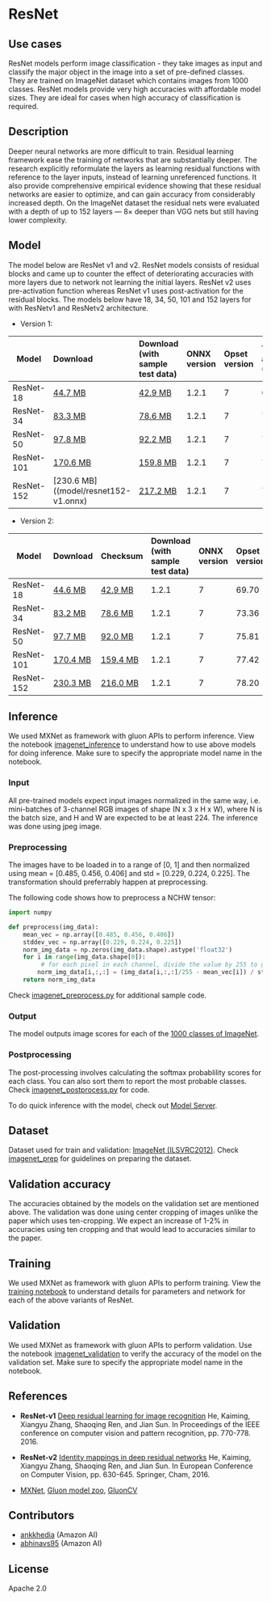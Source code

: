 # ResNet

## Use cases
ResNet models perform image classification - they take images as input and classify the major object in the image into a set of pre-defined classes. They are trained on ImageNet dataset which contains images from 1000 classes. ResNet models provide very high accuracies with affordable model sizes. They are ideal for cases when high accuracy of classification is required.

## Description
Deeper neural networks are more difficult to train. Residual learning framework ease the training of networks that are substantially deeper. The research explicitly reformulate the layers as learning residual functions with reference to the layer inputs, instead of learning unreferenced functions. It also provide comprehensive empirical evidence showing that these residual networks are easier to optimize, and can gain accuracy from considerably increased depth. On the ImageNet dataset the residual nets were evaluated with a depth of up to 152 layers — 8× deeper than VGG nets but still having lower complexity.

## Model

The model below are ResNet v1 and v2. ResNet models consists of residual blocks and came up to counter the effect of deteriorating accuracies with more layers due to network not learning the initial layers.
ResNet v2 uses pre-activation function whereas ResNet v1  uses post-activation for the residual blocks. The models below have 18, 34, 50, 101 and 152 layers for with ResNetv1 and ResNetv2 architecture.

* Version 1:

|Model        |Download  |Download (with sample test data)| ONNX version |Opset version|Top-1 accuracy (%)|Top-5 accuracy (%)|
|-------------|:--------------|:--------------|:--------------|:--------------|:--------------|:--------------|
|ResNet-18|    [44.7 MB](model/resnet18-v1.onnx)    |[42.9 MB](model/resnet18-v1.tar.gz)    |  1.2.1  |7| 69.93         |    89.29|         
|ResNet-34|    [83.3 MB](model/resnet34-v1.onnx)    | [78.6 MB](model/resnet34-v1.tar.gz)    |  1.2.1   |7|73.73         |     91.40           |
|ResNet-50|    [97.8 MB](model/resnet50-v1.onnx)    |[92.2 MB](model/resnet50-v1.tar.gz)    |1.2.1    |7|74.93         |     92.38           |
|ResNet-101|    [170.6 MB](model/resnet101-v1.onnx)   | [159.8 MB](model/resnet101-v1.tar.gz)    |  1.2.1  |7  | 76.48         |     93.20           |
|ResNet-152|    [230.6 MB]((model/resnet152-v1.onnx)    |[217.2 MB](model/resnet152-v1.tar.gz)    | 1.2.1  |7 |77.11         |     93.61           |


* Version 2:

|Model        |Download  |Checksum|Download (with sample test data)| ONNX version |Opset version|Top-1 accuracy (%)|Top-5 accuracy (%)|
|-------------|:--------------|:--------------|:--------------|:--------------|:--------------|:--------------|:--------------|
|ResNet-18|    [44.6 MB](model/resnet18-v2.onnx)    | [42.9 MB](model/resnet18-v2.tar.gz)    | 1.2.1  |7 |    69.70         |     89.49          |
|ResNet-34|    [83.2 MB](model/resnet34-v2.onnx)    |[78.6 MB](model/resnet34-v2.tar.gz)    |  1.2.1   |7| 73.36         |     91.43           |
|ResNet-50|    [97.7 MB](model/resnet50-v2.onnx)   |[92.0 MB](model/resnet50-v2.tar.gz)    | 1.2.1 |7|75.81         |     92.82           |
|ResNet-101|    [170.4 MB](model/resnet101-v2.onnx)    |[159.4 MB](model/resnet101-v2.tar.gz)    |  1.2.1  |7 | 77.42         |     93.61           |
|ResNet-152|    [230.3 MB](model/resnet152-v2.onnx)    |[216.0 MB](model/resnet152-v2.tar.gz)    | 1.2.1   |7 | 78.20         |     94.21           |


## Inference
We used MXNet as framework with gluon APIs to perform inference. View the notebook [imagenet_inference](../imagenet_inference.ipynb) to understand how to use above models for doing inference. Make sure to specify the appropriate model name in the notebook.

### Input
All pre-trained models expect input images normalized in the same way, i.e. mini-batches of 3-channel RGB images of shape (N x 3 x H x W), where N is the batch size, and H and W are expected to be at least 224.
The inference was done using jpeg image.

### Preprocessing
The images have to be loaded in to a range of [0, 1] and then normalized using mean = [0.485, 0.456, 0.406] and std = [0.229, 0.224, 0.225]. The transformation should preferrably happen at preprocessing.

The following code shows how to preprocess a NCHW tensor:

```python
import numpy

def preprocess(img_data):
    mean_vec = np.array([0.485, 0.456, 0.406])
    stddev_vec = np.array([0.229, 0.224, 0.225])
    norm_img_data = np.zeros(img_data.shape).astype('float32')
    for i in range(img_data.shape[0]):  
         # for each pixel in each channel, divide the value by 255 to get value between [0, 1] and then normalize
        norm_img_data[i,:,:] = (img_data[i,:,:]/255 - mean_vec[i]) / stddev_vec[i]
    return norm_img_data
```

Check [imagenet_preprocess.py](../imagenet_preprocess.py) for additional sample code.

### Output
The model outputs image scores for each of the [1000 classes of ImageNet](../synset.txt).

### Postprocessing
The post-processing involves calculating the softmax probablility scores for each class. You can also sort them to report the most probable classes. Check [imagenet_postprocess.py](../imagenet_postprocess.py) for code.

To do quick inference with the model, check out [Model Server](https://github.com/awslabs/mxnet-model-server/blob/master/docs/model_zoo.md/#resnet_header).

## Dataset
Dataset used for train and validation: [ImageNet (ILSVRC2012)](http://www.image-net.org/challenges/LSVRC/2012/). Check [imagenet_prep](../imagenet_prep.md) for guidelines on preparing the dataset.


## Validation accuracy
The accuracies obtained by the models on the validation set are mentioned above. The validation was done using center cropping of images unlike the paper which uses ten-cropping. We expect an increase of 1-2% in accuracies using ten cropping and that would lead to accuracies similar to the paper.

## Training
We used MXNet as framework with gluon APIs to perform training. View the [training notebook](train_resnet.ipynb) to understand details for parameters and network for each of the above variants of ResNet.

## Validation
We used MXNet as framework with gluon APIs to perform validation. Use the notebook [imagenet_validation](../imagenet_validation.ipynb) to verify the accuracy of the model on the validation set. Make sure to specify the appropriate model name in the notebook.

## References
* **ResNet-v1**
[Deep residual learning for image recognition](https://arxiv.org/abs/1512.03385)
 He, Kaiming, Xiangyu Zhang, Shaoqing Ren, and Jian Sun. In Proceedings of the IEEE conference on computer vision and pattern recognition, pp. 770-778. 2016.

* **ResNet-v2**
[Identity mappings in deep residual networks](https://arxiv.org/abs/1603.05027)
He, Kaiming, Xiangyu Zhang, Shaoqing Ren, and Jian Sun.
In European Conference on Computer Vision, pp. 630-645. Springer, Cham, 2016.

* [MXNet](http://mxnet.incubator.apache.org), [Gluon model zoo](https://mxnet.incubator.apache.org/api/python/gluon/model_zoo.html), [GluonCV](https://gluon-cv.mxnet.io)

## Contributors
* [ankkhedia](https://github.com/ankkhedia) (Amazon AI)
* [abhinavs95](https://github.com/abhinavs95) (Amazon AI)

## License
Apache 2.0
